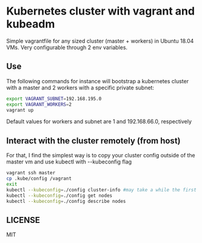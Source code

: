 # Kubernetes cluster with vagrant and kubeadm

Simple vagrantfile for any sized cluster (master + workers) in Ubuntu 18.04 VMs. Very configurable through 2 env variables.

## Use

The following commands for instance will bootstrap a kubernetes cluster with a master and 2 workers with a specific private subnet:
```sh
export VAGRANT_SUBNET=192.168.195.0 
export VAGRANT_WORKERS=2 
vagrant up
```
Default values for workers and subnet are 1 and 192.168.66.0, respectively

## Interact with the cluster remotely (from host)

For that, I find the simplest way is to copy your cluster config outside of the master vm and use kubectl with --kubeconfig flag
```sh
vagrant ssh master
cp .kube/config /vagrant
exit
kubectl --kubeconfig=./config cluster-info #may take a while the first time
kubectl --kubeconfig=./config get nodes
kubectl --kubeconfig=./config describe nodes
```

## LICENSE
MIT
